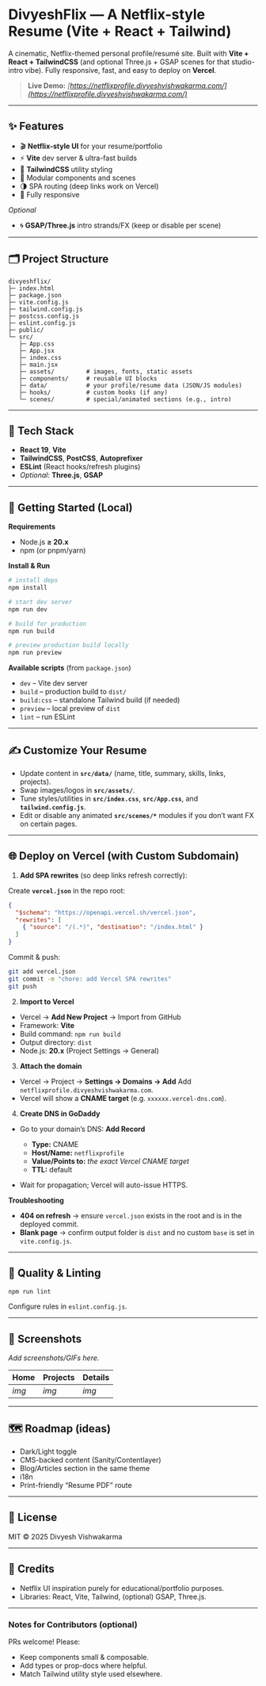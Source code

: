 # DivyeshFlix — A Netflix-style Resume (Vite + React + Tailwind)

A cinematic, Netflix-themed personal profile/resumé site. Built with **Vite + React + TailwindCSS** (and optional Three.js + GSAP scenes for that studio-intro vibe). Fully responsive, fast, and easy to deploy on **Vercel**.

> **Live Demo:** *[https://netflixprofile.divyeshvishwakarma.com/](https://netflixprofile.divyeshvishwakarma.com/)*

---

## ✨ Features

* 🎬 **Netflix-style UI** for your resume/portfolio
* ⚡ **Vite** dev server & ultra-fast builds
* 🎨 **TailwindCSS** utility styling
* 🧩 Modular components and scenes
* 🌗 SPA routing (deep links work on Vercel)
* 📱 Fully responsive

*Optional*

* 🌀 **GSAP/Three.js** intro strands/FX (keep or disable per scene)

---

## 🗂 Project Structure

```
divyeshflix/
├─ index.html
├─ package.json
├─ vite.config.js
├─ tailwind.config.js
├─ postcss.config.js
├─ eslint.config.js
├─ public/
└─ src/
   ├─ App.css
   ├─ App.jsx
   ├─ index.css
   ├─ main.jsx
   ├─ assets/         # images, fonts, static assets
   ├─ components/     # reusable UI blocks
   ├─ data/           # your profile/resume data (JSON/JS modules)
   ├─ hooks/          # custom hooks (if any)
   └─ scenes/         # special/animated sections (e.g., intro)
```

---

## 🧰 Tech Stack

* **React 19**, **Vite**
* **TailwindCSS**, **PostCSS**, **Autoprefixer**
* **ESLint** (React hooks/refresh plugins)
* *Optional*: **Three.js**, **GSAP**

---

## 🚀 Getting Started (Local)

**Requirements**

* Node.js **≥ 20.x**
* npm (or pnpm/yarn)

**Install & Run**

```bash
# install deps
npm install

# start dev server
npm run dev

# build for production
npm run build

# preview production build locally
npm run preview
```

**Available scripts** (from `package.json`)

* `dev` – Vite dev server
* `build` – production build to `dist/`
* `build:css` – standalone Tailwind build (if needed)
* `preview` – local preview of `dist`
* `lint` – run ESLint

---

## ✍️ Customize Your Resume

* Update content in **`src/data/`** (name, title, summary, skills, links, projects).
* Swap images/logos in **`src/assets/`**.
* Tune styles/utilities in **`src/index.css`**, **`src/App.css`**, and **`tailwind.config.js`**.
* Edit or disable any animated **`src/scenes/*`** modules if you don’t want FX on certain pages.

---

## 🌐 Deploy on Vercel (with Custom Subdomain)

1. **Add SPA rewrites** (so deep links refresh correctly):

Create **`vercel.json`** in the repo root:

```json
{
  "$schema": "https://openapi.vercel.sh/vercel.json",
  "rewrites": [
    { "source": "/(.*)", "destination": "/index.html" }
  ]
}
```

Commit & push:

```bash
git add vercel.json
git commit -m "chore: add Vercel SPA rewrites"
git push
```

2. **Import to Vercel**

* Vercel → **Add New Project** → Import from GitHub
* Framework: **Vite**
* Build command: `npm run build`
* Output directory: `dist`
* Node.js: **20.x** (Project Settings → General)

3. **Attach the domain**

* Vercel → Project → **Settings → Domains → Add**
  Add `netflixprofile.divyeshvishwakarma.com`.
* Vercel will show a **CNAME target** (e.g. `xxxxxx.vercel-dns.com`).

4. **Create DNS in GoDaddy**

* Go to your domain’s DNS: **Add Record**

  * **Type:** CNAME
  * **Host/Name:** `netflixprofile`
  * **Value/Points to:** *the exact Vercel CNAME target*
  * **TTL:** default
* Wait for propagation; Vercel will auto-issue HTTPS.

**Troubleshooting**

* **404 on refresh** → ensure `vercel.json` exists in the root and is in the deployed commit.
* **Blank page** → confirm output folder is `dist` and no custom `base` is set in `vite.config.js`.

---

## 🧪 Quality & Linting

```bash
npm run lint
```

Configure rules in `eslint.config.js`.

---

## 📸 Screenshots

*Add screenshots/GIFs here.*

| Home  | Projects | Details |
| ----- | -------- | ------- |
| *img* | *img*    | *img*   |

---

## 🗺 Roadmap (ideas)

* Dark/Light toggle
* CMS-backed content (Sanity/Contentlayer)
* Blog/Articles section in the same theme
* i18n
* Print-friendly “Resume PDF” route

---

## 📄 License

MIT © 2025 Divyesh Vishwakarma

---

## 🙌 Credits

* Netflix UI inspiration purely for educational/portfolio purposes.
* Libraries: React, Vite, Tailwind, (optional) GSAP, Three.js.

---

### Notes for Contributors (optional)

PRs welcome! Please:

* Keep components small & composable.
* Add types or prop-docs where helpful.
* Match Tailwind utility style used elsewhere.